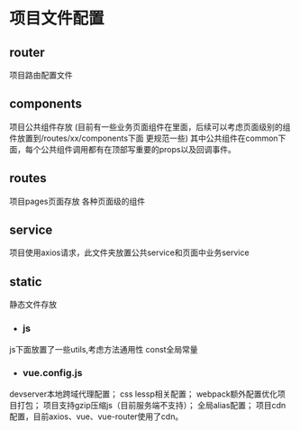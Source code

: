 # 项目文件配置

## router
项目路由配置文件

## components
项目公共组件存放 (目前有一些业务页面组件在里面，后续可以考虑页面级别的组件放置到/routes/xx/components下面 更规范一些)
其中公共组件在common下面，每个公共组件调用都有在顶部写重要的props以及回调事件。

## routes
项目pages页面存放 各种页面级的组件

## service
项目使用axios请求，此文件夹放置公共service和页面中业务service

## static
静态文件存放

- ### js
js下面放置了一些utils,考虑方法通用性
const全局常量


- ### vue.config.js
devserver本地跨域代理配置；
css lessp相关配置；
webpack额外配置优化项目打包；
项目支持gzip压缩js（目前服务端不支持）；
全局alias配置；
项目cdn配置，目前axios、vue、vue-router使用了cdn。
